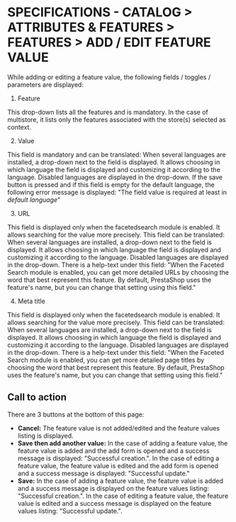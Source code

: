# SPECIFICATIONS - CATALOG > ATTRIBUTES & FEATURES > FEATURES > ADD / EDIT FEATURE VALUE


While adding or editing a feature value, the following fields / toggles / parameters are displayed:

1) Feature 

This drop-down lists all the features and is mandatory. In the case of multistore, it lists only the features associated with the store(s) selected as context.

2) Value 

This field is mandatory and can be translated: When several languages are installed, a drop-down next to the field is displayed. It allows choosing in which language the field is displayed and customizing it according to the language. Disabled languages are displayed in the drop-down.
If the save button is pressed and if this field is empty for the default language, the following error message is displayed: "The field value is required at least in _default language_"

3) URL 

This field is displayed only when the facetedsearch module is enabled. It allows searching for the value more precisely. 
This field can be translated: When several languages are installed, a drop-down next to the field is displayed. It allows choosing in which language the field is displayed and customizing it according to the language. Disabled languages are displayed in the drop-down. 
There is a help-text under this field: "When the Faceted Search module is enabled, you can get more detailed URLs by choosing the word that best represent this feature. By default, PrestaShop uses the feature's name, but you can change that setting using this field."

4) Meta title 

This field is displayed only when the facetedsearch module is enabled. It allows searching for the value more precisely. 
This field can be translated: When several languages are installed, a drop-down next to the field is displayed. It allows choosing in which language the field is displayed and customizing it according to the language. Disabled languages are displayed in the drop-down. 
There is a help-text under this field: "When the Faceted Search module is enabled, you can get more detailed page titles by choosing the word that best represent this feature. By default, PrestaShop uses the feature's name, but you can change that setting using this field."

## Call to action

 There are 3 buttons at the bottom of this page: 
 - **Cancel:** The feature value is not added/edited and the feature values listing is displayed.
 - **Save then add another value:** In the case of adding a feature value, the feature value is added and the add form is opened and a success message is displayed: "Successful creation.". 
 In the case of editing a feature value, the feature value is edited and the add form is opened and a success message is displayed: "Successful update."
 - **Save:** In the case of adding a feature value, the feature value is added and a success message is displayed on the feature values listing: "Successful creation.". 
In the case of editing a feature value, the feature value is edited and a success message is displayed on the feature values listing: "Successful update.".
